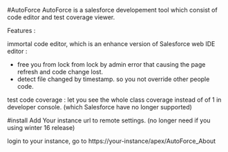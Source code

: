 #AutoForce
AutoForce is a salesforce developement tool which consist of code editor and test coverage viewer. 

Features :

immortal code editor, which is an enhance version of Salesforce web IDE editor :
- free you from lock from lock by admin error that causing the page refresh and code change lost.
- detect file changed by timestamp. so you not override other people code.

test code coverage : let you see the whole class coverage instead of of 1 in developer console. (which Salesforce have no longer supported)

#install
Add Your instance url to remote settings. (no longer need if you using winter 16 release)

login to your instance, go to https://your-instance/apex/AutoForce_About
